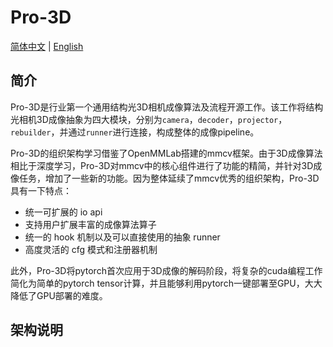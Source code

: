 <!--
 * @Author: chenyue93 chenyue21@jd.com
 * @Date: 2022-11-03 16:10:17
 * @LastEditors: chenyue93 chenyue21@jd.com
 * @LastEditTime: 2022-11-04 10:44:22
 * @FilePath: /Pro-3D/README.md
 * @Description: 
 * 
 * Copyright (c) 2022 by chenyue93 chenyue21@jd.com, All Rights Reserved. 
-->
# Pro-3D

[简体中文]() | [English]()

## 简介

Pro-3D是行业第一个通用结构光3D相机成像算法及流程开源工作。该工作将结构光相机3D成像抽象为四大模块，分别为`camera`，`decoder`，`projector`，`rebuilder`，并通过`runner`进行连接，构成整体的成像pipeline。

Pro-3D的组织架构学习借鉴了OpenMMLab搭建的mmcv框架。由于3D成像算法相比于深度学习，Pro-3D对mmcv中的核心组件进行了功能的精简，并针对3D成像任务，增加了一些新的功能。因为整体延续了mmcv优秀的组织架构，Pro-3D具有一下特点：
- 统一可扩展的 io api
- 支持用户扩展丰富的成像算法算子
- 统一的 hook 机制以及可以直接使用的抽象 runner
- 高度灵活的 cfg 模式和注册器机制

此外，Pro-3D将pytorch首次应用于3D成像的解码阶段，将复杂的cuda编程工作简化为简单的pytorch tensor计算，并且能够利用pytorch一键部署至GPU，大大降低了GPU部署的难度。

## 架构说明

